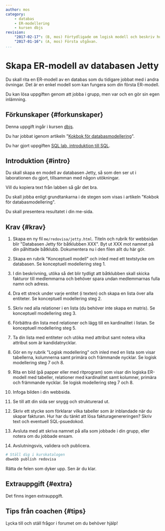 ```yaml
---
author: mos
category:
    - databas
    - ER-modellering
    - kursen dbjs
revision:
    "2017-02-17": (B, mos) Förtydligade om logisk modell och beskriv hur fakturor skapas.
    "2017-01-16": (A, mos) Första utgåvan.
...
```

Skapa ER-modell av databasen Jetty
==================================

Du skall rita en ER-modell av en databas som du tidigare jobbat med i andra övningar. Det är en enkel modell som kan fungera som din första ER-modell.

Du kan lösa uppgiften genom att jobba i grupp, men var och en gör sin egen inlämning.

<!--more-->



Förkunskaper {#forkunskaper}
-----------------------

Denna uppgift ingår i kursen [dbjs](kurser/dbjs).

Du har jobbat igenom artikeln "[Kokbok för databasmodellering](kunskap/kokbok-for-databasmodellering)".

Du har gjort uppgiften [SQL lab, introduktion till SQL](uppgift/sql-lab-introduktion-till-sql-dbjs).



Introduktion {#intro}
-----------------------

Du skall skapa en modell av databasen Jetty, så som den ser ut i laborationen du gjort, tillsamman med någon utökningar.

Vill du kopiera text från labben så går det bra.

Du skall jobba enligt grundtankarna i de stegen som visas i artikeln "Kokbok för databasmodellering".
 
Du skall presentera resultatet i din me-sida.



Krav {#krav}
-----------------------

1. Skapa en ny fil `me/redovisa/jetty.html`. Titeln och rubrik för webbsidan blir "Databasen Jetty för båtklubben XXX". Byt ut XXX mot namnet på din påhittade båtklubb. Dokumentera nu i den filen allt du här gör.

1. Skapa en rubrik "Konceptuell modell" och inled med ett textstycke om databasen. Se konceptuell modellering steg 1.

1. I din beskrivning, utöka så det blir tydligt att båtklubben skall skicka fakturor till medlemmarna och behöver spara undan medlemmarnas fulla namn och adress.

1. Dra ett streck under varje entitet (i texten) och skapa en lista över alla entiteter. Se konceptuell modellering steg 2.

1. Skriv ned alla relationer i en lista (du behöver inte skapa en matris). Se konceptuell modellering steg 3.

1. Förbättra din lista med relationer och lägg till en kardinalitet i listan. Se konceptuell modellering steg 5.

1. Ta din lista med entiteter och utöka med attribut samt notera vilka attribut som är kandidatnycklar.

1. Gör en ny rubrik "Logisk modellering" och inled med en lista som visar tabellerna, kolumnerna samt primära och främmande nycklar. Se logisk modellering steg 7 och 8.

1. Rita en bild (på papper eller med ritprogram) som visar din logiska ER-modell med tabeller, relationer med kardinalitet samt kolumner, primära och främmande nycklar. Se logisk modellering steg 7 och 8.

1. Infoga bilden i din webbsida.

1. Se till att din sida ser snygg och strukturerad ut.

1. Skriv ett stycke som förklarar vilka tabeller som är inblandade när du skapar fakturan. Hur har du tänkt att lösa fakturagenereringen? Skriv text och eventuell SQL-psuedokod.

1. Avsluta med att skriva namnet på alla som jobbade i din grupp, eller notera om du jobbade ensam.

1. Avslutningsvis, validera och publicera.

```bash
# Ställ dig i kurskatalogen
dbwebb publish redovisa
```

Rätta de felen som dyker upp. Sen är du klar.



Extrauppgift {#extra}
-----------------------

Det finns ingen extrauppgift.



Tips från coachen {#tips}
-----------------------

Lycka till och ställ frågor i forumet om du behöver hjälp!
